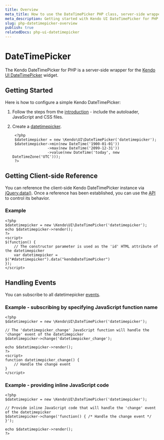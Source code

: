 ```yaml
---
title: Overview
meta_title: How to use the DateTimePicker PHP class, server-side wrapper for Kendo UI DateTimePicker widget
meta_description: Getting started with Kendo UI DateTimePicker for PHP in quick steps - configure Kendo UI DateTimePicker widget and operate Kendo UI DateTimePicker events.
slug: php-datetimepicker-overview
publish: true
relatedDocs: php-ui-datetimepicker
---
```


# DateTimePicker

The Kendo DateTimePicker for PHP is a server-side wrapper for the [Kendo UI DateTimePicker](http://docs.kendoui.com/api/web/datetimepicker) widget.

## Getting Started

Here is how to configure a simple Kendo DateTimePicker:

1. Follow the steps from the [introduction](/getting-started/using-kendo-with/php/introduction) - include the autoloader, JavaScript and CSS files.
2. Create a [datetimepicker](/api/wrappers/php/Kendo/UI/DateTimePicker).

        <?php
        $datetimepicker = new \Kendo\UI\DateTimePicker('datetimepicker');
        $datetimepicker->min(new DateTime('1900-01-01'))
                       ->max(new DateTime('2099-12-31'))
                       ->value(new DateTime('today', new DateTimeZone('UTC')));
        ?>

## Getting Client-side Reference

You can reference the client-side Kendo DateTimePicker instance via [jQuery.data()](http://api.jquery.com/jQuery.data/).
Once a reference has been established, you can use the [API](/api/web/datetimepicker#methods) to control its behavior.


### Example

    <?php
    $datetimepicker = new \Kendo\UI\DateTimePicker('datetimepicker');
    echo $datetimepicker->render();
    ?>
    <script>
    $(function() {
        // The constructor parameter is used as the 'id' HTML attribute of the datetimepicker
        var datetimepicker = $("#datetimepicker").data("kendoDateTimePicker")
    });
    </script>

## Handling Events

You can subscribe to all datetimepicker [events](/api/web/datetimepicker#events).

### Example - subscribing by specifying JavaScript function name

    <?php
    $datetimepicker = new \Kendo\UI\DateTimePicker('datetimepicker');

    // The 'datetimepicker_change' JavaScript function will handle the 'change' event of the datetimepicker
    $datetimepicker->change('datetimepicker_change');

    echo $datetimepicker->render();
    ?>
    <script>
    function datetimepicker_change() {
        // Handle the change event
    }
    </script>

### Example - providing inline JavaScript code

    <?php
    $datetimepicker = new \Kendo\UI\DateTimePicker('datetimepicker');

    // Provide inline JavaScript code that will handle the 'change' event of the datetimepicker
    $datetimepicker->change('function() { /* Handle the change event */ }');

    echo $datetimepicker->render();
    ?>
 
